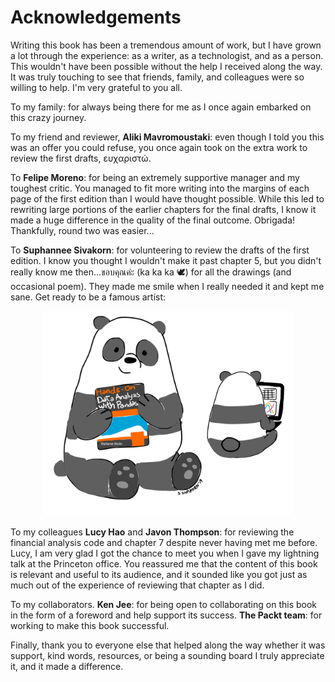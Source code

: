 # Acknowledgements

Writing this book has been a tremendous amount of work, but I have grown a lot through the experience: as a writer, as a technologist, and as a person. This wouldn't have been possible without the help I received along the way. It was truly touching to see that friends, family, and colleagues were so willing to help. I'm very grateful to you all.

To my family: for always being there for me as I once again embarked on this crazy journey.

To my friend and reviewer, **Aliki Mavromoustaki**: even though I told you this was an offer you could refuse, you once again took on the extra work to review the first drafts, ευχαριστώ.

To **Felipe Moreno**: for being an extremely supportive manager and my toughest critic. You managed to fit more writing into the margins of each page of the first edition than I would have thought possible. While this led to rewriting large portions of the earlier chapters for the final drafts, I know it made a huge difference in the quality of the final outcome. Obrigada! Thankfully, round two was easier...

To **Suphannee Sivakorn**: for volunteering to review the drafts of the first edition. I know you thought I wouldn't make it past chapter 5, but you didn't really know me then...ขอบคุณค่ะ (ka ka ka 🕊️) for all the drawings (and occasional poem). They made me smile when I really needed it and kept me sane. Get ready to be a famous artist:

<p align="center">
    <img src="./_img/pandas_drawing.PNG" width="400" alt="artist rendition of the 1st edition">
</p>

To my colleagues **Lucy Hao** and **Javon Thompson**: for reviewing the financial analysis code and chapter 7 despite never having met me before. Lucy, I am very glad I got the chance to meet you when I gave my lightning talk at the Princeton office. You reassured me that the content of this book is relevant and useful to its audience, and it sounded like you got just as much out of the experience of reviewing that chapter as I did.

To my collaborators. **Ken Jee**: for being open to collaborating on this book in the form of a foreword and help support its success. **The Packt team**: for working to make this book successful.

Finally, thank you to everyone else that helped along the way whether it was support, kind words, resources, or being a sounding board I truly appreciate it, and it made a difference.
